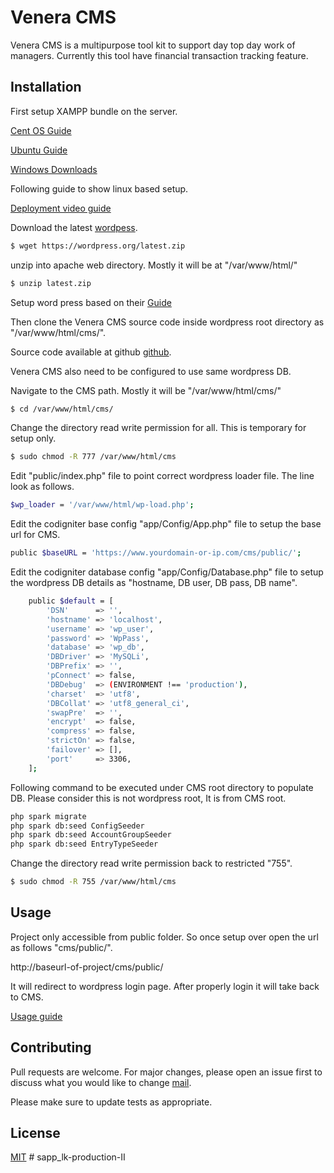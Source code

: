 # Venera CMS

Venera CMS is a multipurpose tool kit to support day top day work of managers. Currently this tool have financial transaction tracking feature.

## Installation

First setup XAMPP bundle on the server.

[Cent OS Guide](https://www.digitalocean.com/community/tutorials/how-to-install-linux-apache-mysql-php-lamp-stack-on-centos-7)

[Ubuntu Guide](https://www.digitalocean.com/community/tutorials/how-to-install-linux-apache-mysql-php-lamp-stack-on-ubuntu-16-04)

[Windows Downloads](https://www.apachefriends.org/download.html)

Following guide to show linux based setup.

[Deployment video guide](https://www.youtube.com/watch?v=1mtEwbO3r9A)

Download the latest [wordpess](https://wordpress.org/latest.zip).

```bash
$ wget https://wordpress.org/latest.zip
```

unzip into apache web directory. Mostly it will be at "/var/www/html/"

```bash
$ unzip latest.zip
```

Setup word press based on their [Guide](https://wordpress.org/support/article/how-to-install-wordpress/)

Then clone the Venera CMS source code inside wordpress root directory as "/var/www/html/cms/".

Source code available at github [github](https://github.com/sugunan/venera.git).

Venera CMS also need to be configured to use same wordpress DB.

Navigate to the CMS path. Mostly it will be "/var/www/html/cms/"

```bash
$ cd /var/www/html/cms/
```

Change the directory read write permission for all. This is temporary for setup only.

```bash
$ sudo chmod -R 777 /var/www/html/cms
```

Edit "public/index.php" file to point correct wordpress loader file. The line look as follows.

```bash
$wp_loader = '/var/www/html/wp-load.php';
```

Edit the codigniter base config "app/Config/App.php" file to setup the base url for CMS.

```bash
public $baseURL = 'https://www.yourdomain-or-ip.com/cms/public/';
```

Edit the codigniter database config "app/Config/Database.php" file to setup the wordpress DB details as "hostname, DB user, DB pass, DB name".

```bash
	public $default = [
		'DSN'      => '',
		'hostname' => 'localhost',
		'username' => 'wp_user',
		'password' => 'WpPass',
		'database' => 'wp_db',
		'DBDriver' => 'MySQLi',
		'DBPrefix' => '',
		'pConnect' => false,
		'DBDebug'  => (ENVIRONMENT !== 'production'),
		'charset'  => 'utf8',
		'DBCollat' => 'utf8_general_ci',
		'swapPre'  => '',
		'encrypt'  => false,
		'compress' => false,
		'strictOn' => false,
		'failover' => [],
		'port'     => 3306,
	];
```

Following command to be executed under CMS root directory to populate DB. Please consider this is not wordpress root, It is from CMS root.

```bash
php spark migrate
php spark db:seed ConfigSeeder
php spark db:seed AccountGroupSeeder
php spark db:seed EntryTypeSeeder
```

Change the directory read write permission back to restricted "755".

```bash
$ sudo chmod -R 755 /var/www/html/cms
```

## Usage

Project only accessible from public folder. So once setup over open the url as follows "cms/public/".

http://baseurl-of-project/cms/public/

It will redirect to wordpress login page. After properly login it will take back to CMS.

[Usage guide](https://www.youtube.com/watch?v=1mtEwbO3r9A)

## Contributing

Pull requests are welcome. For major changes, please open an issue first to discuss what you would like to change [mail](mailto:zugunan@gmail.com).

Please make sure to update tests as appropriate.

## License

[MIT](https://choosealicense.com/licenses/mit/)
#   s a p p _ l k - p r o d u c t i o n - I I  
 